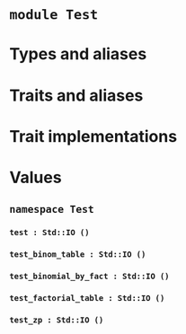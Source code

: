 # `module Test`

# Types and aliases

# Traits and aliases

# Trait implementations

# Values

## `namespace Test`

### `test : Std::IO ()`

### `test_binom_table : Std::IO ()`

### `test_binomial_by_fact : Std::IO ()`

### `test_factorial_table : Std::IO ()`

### `test_zp : Std::IO ()`